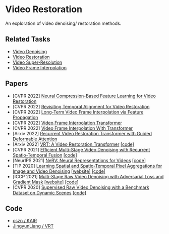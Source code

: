 # Video Restoration

An exploration of video denoising/ restoration methods.

## Related Tasks

-   [Video Denoising](https://paperswithcode.com/task/video-denoising)
-   [Video Restoration](https://paperswithcode.com/task/video-restoration)
-   [Video Super-Resolution](https://paperswithcode.com/task/video-super-resolution)
-   [Video Frame Interpolation](https://paperswithcode.com/task/video-frame-interpolation)

## Papers

-   [CVPR 2022] [Neural Compression-Based Feature Learning for Video Restoration](https://openaccess.thecvf.com/content/CVPR2022/html/Huang_Neural_Compression-Based_Feature_Learning_for_Video_Restoration_CVPR_2022_paper.html)
-   [CVPR 2022] [Revisiting Temporal Alignment for Video Restoration](https://openaccess.thecvf.com/content/CVPR2022/html/Zhou_Revisiting_Temporal_Alignment_for_Video_Restoration_CVPR_2022_paper.html)
-   [CVPR 2022] [Long-Term Video Frame Interpolation via Feature Propagation](https://openaccess.thecvf.com/content/CVPR2022/html/Argaw_Long-Term_Video_Frame_Interpolation_via_Feature_Propagation_CVPR_2022_paper.html)
-   [CVPR 2022] [Video Frame Interpolation Transformer](https://openaccess.thecvf.com/content/CVPR2022/html/Shi_Video_Frame_Interpolation_Transformer_CVPR_2022_paper.html)
-   [CVPR 2022] [Video Frame Interpolation With Transformer](https://openaccess.thecvf.com/content/CVPR2022/html/Lu_Video_Frame_Interpolation_With_Transformer_CVPR_2022_paper.html)
-   [Arxiv 2022] [Recurrent Video Restoration Transformer with Guided Deformable Attention](https://arxiv.org/abs/2206.02146)
-   [Arxiv 2022] [VRT: A Video Restoration Transformer](https://arxiv.org/abs/2201.12288) [[code]](https://github.com/jingyunliang/vrt)
-   [CVPR 2021] [Efficient Multi-Stage Video Denoising with Recurrent Spatio-Temporal Fusion](https://openaccess.thecvf.com/content/CVPR2021/html/Maggioni_Efficient_Multi-Stage_Video_Denoising_With_Recurrent_Spatio-Temporal_Fusion_CVPR_2021_paper.html) [[code]](https://github.com/Baymax-chen/EMVD)
-   [NeurIPS 2021] [NeRV: Neural Representations for Videos](https://arxiv.org/abs/2110.13903) [[code]](https://github.com/haochen-rye/nerv)
-   [TIP 2020] [Learning Spatial and Spatio-Temporal Pixel Aggregations for Image and Video Denoising](https://arxiv.org/abs/2101.10760) [[website]](https://sites.google.com/view/xiangyuxu/denoise_stpan) [[code]](https://github.com/jojo23333/STPAN)
-   [ICCP 2021] [Multi-Stage Raw Video Denoising with Adversarial Loss and Gradient Mask](https://arxiv.org/abs/2103.02861) [[website]](https://people.engr.tamu.edu/nimak/Papers/ICCP2021_denoising/index.html) [[code]](https://github.com/avinashpaliwal/MaskDnGAN)
-   [CVPR 2020] [Supervised Raw Video Denoising with a Benchmark Dataset on Dynamic Scenes](https://openaccess.thecvf.com/content_CVPR_2020/html/Yue_Supervised_Raw_Video_Denoising_With_a_Benchmark_Dataset_on_Dynamic_CVPR_2020_paper.html) [[code]](https://github.com/cao-cong/RViDeNet)

## Code

-   [cszn / KAIR](https://github.com/cszn/KAIR)
-   [JingyunLiang / VRT](https://github.com/JingyunLiang/VRT)
